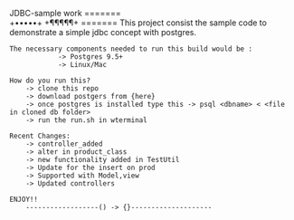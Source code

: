JDBC-sample work
	=======		    	
	+•••••+
	+¶¶¶¶¶+
	=======
	This project consist the sample code to demonstrate a simple jdbc concept with postgres.
	
	The necessary components needed to run this build would be :
				-> Postgres 9.5+
				-> Linux/Mac
	
	How do you run this?
		-> clone this repo
		-> download postgers from {here}
		-> once postgres is installed type this -> psql <dbname> < <file in cloned db folder>
		-> run the run.sh in wterminal
		
	Recent Changes:
		-> controller_added
		-> alter in product_class
		-> new functionality added in TestUtil
		-> Update for the insert on prod
		-> Supported with Model,view
		-> Updated controllers

	ENJOY!!
		------------------() -> {}--------------------